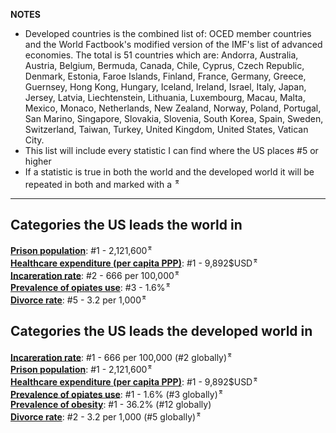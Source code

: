 **NOTES**  
* Developed countries is the combined list of: OCED member countries and the World Factbook's modified version of the IMF's list of advanced economies. The total is 51 countries which are: Andorra, Australia, Austria, Belgium, Bermuda, Canada, Chile, Cyprus, Czech Republic, Denmark, Estonia, Faroe Islands, Finland, France, Germany, Greece, Guernsey, Hong Kong, Hungary, Iceland, Ireland, Israel, Italy, Japan, Jersey, Latvia, Liechtenstein, Lithuania, Luxembourg, Macau, Malta, Mexico, Monaco, Netherlands, New Zealand, Norway, Poland, Portugal, San Marino, Singapore, Slovakia, Slovenia, South Korea, Spain, Sweden, Switzerland, Taiwan, Turkey, United Kingdom, United States, Vatican City.
* This list will include every statistic I can find where the US places #5 or higher
* If a statistic is true in both the world and the developed world it will be repeated in both and marked with a <sup>⌆</sup>

---

## Categories the US leads the world in

[**Prison population**](http://www.prisonstudies.org/highest-to-lowest/prison-population-total?field_region_taxonomy_tid=All): #1 - 2,121,600<sup>⌆</sup>  
[**Healthcare expenditure (per capita PPP)**](https://en.wikipedia.org/wiki/List_of_countries_by_total_health_expenditure_per_capita): #1 - 9,892$USD<sup>⌆</sup>  
[**Incareration rate**](https://en.wikipedia.org/wiki/List_of_countries_by_incarceration_rate): #2 - 666 per 100,000<sup>⌆</sup>  
[**Prevalence of opiates use**](https://en.wikipedia.org/wiki/List_of_countries_by_prevalence_of_opiates_use): #3 - 1.6%<sup>⌆</sup>  
[**Divorce rate**](https://en.wikipedia.org/wiki/Divorce_demography#Divorce_statistics_by_country): #5 - 3.2 per 1,000<sup>⌆</sup>  


## Categories the US leads the developed world in

[**Incareration rate**](https://en.wikipedia.org/wiki/List_of_countries_by_incarceration_rate): #1 - 666 per 100,000 (#2 globally)<sup>⌆</sup>  
[**Prison population**](http://www.prisonstudies.org/highest-to-lowest/prison-population-total?field_region_taxonomy_tid=All): #1 - 2,121,600<sup>⌆</sup>  
[**Healthcare expenditure (per capita PPP)**](https://en.wikipedia.org/wiki/List_of_countries_by_total_health_expenditure_per_capita): #1 - 9,892$USD<sup>⌆</sup>  
[**Prevalence of opiates use**](https://en.wikipedia.org/wiki/List_of_countries_by_prevalence_of_opiates_use): #1 - 1.6% (#3 globally)<sup>⌆</sup>  
[**Prevalence of obesity**](https://en.wikipedia.org/wiki/List_of_countries_by_body_mass_index#WHO_Data_on_Prevalence_of_Obesity_(BMI_≥_30kg/m2)_(2016)): #1 - 36.2% (#12 globally)  
[**Divorce rate**](https://en.wikipedia.org/wiki/Divorce_demography#Divorce_statistics_by_country): #2 - 3.2 per 1,000 (#5 globally)<sup>⌆</sup>  
 
